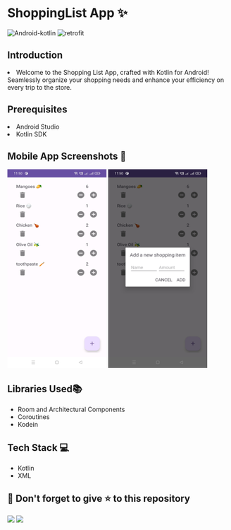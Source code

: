 # ShoppingList App ✨
![Android-kotlin](https://img.shields.io/badge/Android-Kotlin-blue.svg) ![retrofit](https://img.shields.io/badge/Architecture-MVVM-orange)

## Introduction
<li>Welcome to the Shopping List App, crafted with Kotlin for Android! Seamlessly organize your shopping needs and enhance your efficiency on every trip to the store.</li>

## Prerequisites
<li>Android Studio</li>
<li>Kotlin SDK</li>

## Mobile App Screenshots 📸
<p float="center">
  <img src="https://github.com/YashNagare/ShoppingList/blob/master/screenshots/Home%20Page.jpeg" title="Splash Screen" height="450px" width="225px">
  <img src="https://github.com/YashNagare/ShoppingList/blob/master/screenshots/FAB.jpeg" title="Floating Action Button" height="450px" width="225px">
</p>

## Libraries Used📚
<ul>
  <li>Room and Architectural Components</li>
  <li>Coroutines</li>
  <li>Kodein</li>
</ul>

## Tech Stack 💻
<ul>
  <li>Kotlin</li>
  <li>XML</li>
</ul>


## 🤩 Don't forget to give ⭐ to this repository
<img src="https://forthebadge.com/images/badges/built-with-love.svg">
<img src="https://forthebadge.com/images/badges/made-with-kotlin.svg">
